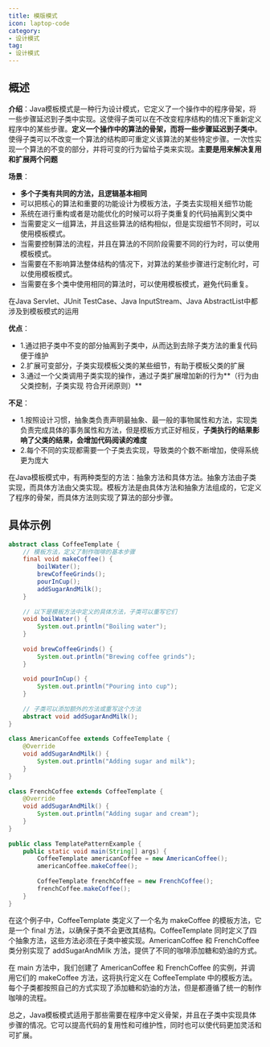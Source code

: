 ```yaml
---
title: 模版模式
icon: laptop-code
category:
- 设计模式
tag:
- 设计模式
---
```


## 概述

**介绍**：Java模板模式是一种行为设计模式，它定义了一个操作中的程序骨架，将一些步骤延迟到子类中实现。这使得子类可以在不改变程序结构的情况下重新定义程序中的某些步骤。**定义一个操作中的算法的骨架，而将一些步骤延迟到子类中**。使得子类可以不改变一个算法的结构即可重定义该算法的某些特定步骤。一次性实现一个算法的不变的部分，并将可变的行为留给子类来实现。**主要是用来解决复用和扩展两个问题**

**场景**：
* **多个子类有共同的方法，且逻辑基本相同**
* 可以把核心的算法和重要的功能设计为模板方法，子类去实现相关细节功能
* 系统在进行重构或者是功能优化的时候可以将子类重复的代码抽离到父类中
* 当需要定义一组算法，并且这些算法的结构相似，但是实现细节不同时，可以使用模板模式。
* 当需要控制算法的流程，并且在算法的不同阶段需要不同的行为时，可以使用模板模式。
* 当需要在不影响算法整体结构的情况下，对算法的某些步骤进行定制化时，可以使用模板模式。
* 当需要在多个类中使用相同的算法时，可以使用模板模式，避免代码重复。

在Java Servlet、JUnit TestCase、Java InputStream、Java AbstractList中都涉及到模板模式的运用

**优点**：
* 1.通过把子类中不变的部分抽离到子类中，从而达到去除子类方法的重复代码便于维护
* 2.扩展可变部分，子类实现模板父类的某些细节，有助于模板父类的扩展
* 3.通过一个父类调用子类实现的操作，通过子类扩展增加新的行为**（行为由父类控制，子类实现 符合开闭原则）**

**不足**：
* 1.按照设计习惯，抽象类负责声明最抽象、最一般的事物属性和方法，实现类负责完成具体的事务属性和方法，但是模板方式正好相反，**子类执行的结果影响了父类的结果，会增加代码阅读的难度**
* 2.每个不同的实现都需要一个子类去实现，导致类的个数不断增加，使得系统更为庞大

在Java模板模式中，有两种类型的方法：抽象方法和具体方法。抽象方法由子类实现，而具体方法由父类实现。模板方法是由具体方法和抽象方法组成的，它定义了程序的骨架，而具体方法则实现了算法的部分步骤。

## 具体示例

```java
abstract class CoffeeTemplate {
    // 模板方法，定义了制作咖啡的基本步骤
    final void makeCoffee() {
        boilWater();
        brewCoffeeGrinds();
        pourInCup();
        addSugarAndMilk();
    }
 
    // 以下是模板方法中定义的具体方法，子类可以重写它们
    void boilWater() {
        System.out.println("Boiling water");
    }
 
    void brewCoffeeGrinds() {
        System.out.println("Brewing coffee grinds");
    }
 
    void pourInCup() {
        System.out.println("Pouring into cup");
    }
 
    // 子类可以添加额外的方法或重写这个方法
    abstract void addSugarAndMilk();
}
 
class AmericanCoffee extends CoffeeTemplate {
    @Override
    void addSugarAndMilk() {
        System.out.println("Adding sugar and milk");
    }
}
 
class FrenchCoffee extends CoffeeTemplate {
    @Override
    void addSugarAndMilk() {
        System.out.println("Adding sugar and cream");
    }
}
 
public class TemplatePatternExample {
    public static void main(String[] args) {
        CoffeeTemplate americanCoffee = new AmericanCoffee();
        americanCoffee.makeCoffee();
 
        CoffeeTemplate frenchCoffee = new FrenchCoffee();
        frenchCoffee.makeCoffee();
    }
}
```
在这个例子中，CoffeeTemplate 类定义了一个名为 makeCoffee 的模板方法，它是一个 final 方法，以确保子类不会更改其结构。CoffeeTemplate 同时定义了四个抽象方法，这些方法必须在子类中被实现。AmericanCoffee 和 FrenchCoffee 类分别实现了 addSugarAndMilk 方法，提供了不同的咖啡添加糖和奶油的方式。

在 main 方法中，我们创建了 AmericanCoffee 和 FrenchCoffee 的实例，并调用它们的 makeCoffee 方法，这将执行定义在 CoffeeTemplate 中的模板方法。每个子类都按照自己的方式实现了添加糖和奶油的方法，但是都遵循了统一的制作咖啡的流程。

总之，Java模板模式适用于那些需要在程序中定义骨架，并且在子类中实现具体步骤的情况。它可以提高代码的复用性和可维护性，同时也可以使代码更加灵活和可扩展。




